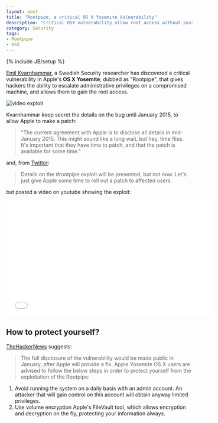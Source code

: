 ```yaml
---
layout: post
title: "Rootpipe, a critical OS X Yosemite Vulnerability"
description: "Critical OSX vulnerability allow root access without password"
category: Security
tags:
- Rootpipe
- OSX
---
```

{% include JB/setup %}

[Emil Kvarnhammar](https://twitter.com/emilkvarnhammar), a Swedish Security researcher has discovered a critical vulnerability in Apple's **OS X Yosemite**, dubbed as "Rootpipe", that gives hackers the ability to escalate administrative privileges on a compromised machine, and allows them to gain the root access. 

![video exploit](http://images.derstandard.at/2014/11/04/exploit.jpg)

<!-- more -->

Kvarnhammar keep secret the details on the bug until January 2015, to allow Apple to make a patch:

>"The current agreement with Apple is to disclose all details in mid-January 2015. This might sound like a long wait, but hey, time flies. It's important that they have time to patch, and that the patch is available for some time."

and, from [Twitter](https://twitter.com/emilkvarnhammar/status/522646505128480768):

>Details on the #rootpipe exploit will be presented, but not now. Let's just give Apple some time to roll out a patch to affected users.

but posted a video on youtube showing the exploit: 

<iframe width="560" height="315" src="//www.youtube.com/embed/fCQg2I_pFDk" frameborder="0" allowfullscreen></iframe>

How to protect yourself?
---

[TheHackerNews](http://thehackernews.com/2014/11/rootpipe-critical-mac-os-x-yosemite.html) suggests:

>The full disclosure of the vulnerability would be made public in January, after Apple will provide a fix. Apple Yosemite OS X users are advised to follow the below steps in order to protect yourself from the exploitation of the Rootpipe:
1. Avoid running the system on a daily basis with an admin account. An attacker that will gain control on this account will obtain anyway limited privileges. 
2. Use volume encryption Apple's FileVault tool, which allows encryption and decryption on the fly, protecting your information always.